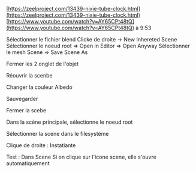 


[https://zeelproject.com/13439-nixie-tube-clock.html](https://zeelproject.com/13439-nixie-tube-clock.html)
[https://www.youtube.com/watch?v=AY65CPt48tQ](https://www.youtube.com/watch?v=AY65CPt48tQ) à 9:53


Sélectionner le fichier blend
Clicke de droite -> New Inhereted Scene
Sélectionner le noeud root => Open in Editor => Open Anyway
Sélectionner le mesh
Scene => Save Scene As

Fermer les 2 onglet de l'objet

Réouvrir la scenbe

Changer la couleur Albedo

Sauvegarder


Fermer la scebe


Dans la scène principale, sélectionne le noeud root

Sélectionner la scene dans le filesystème

Clique de droite : Instatiante



Test : 
Dans Scene
Si on clique sur l'icone scene, elle s'ouvre  automatiquement


